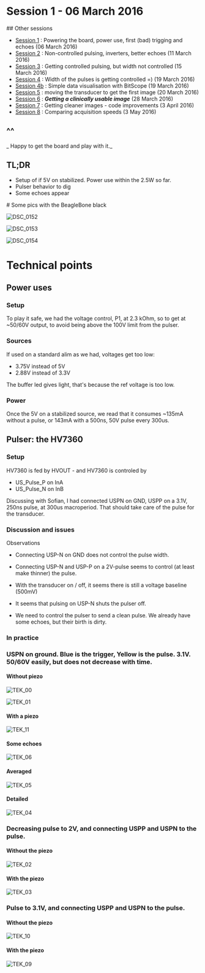 # Session 1 - 06 March 2016

## Other sessions

- [Session 1](/worklog/Session_1.md) : Powering the board, power use, first (bad) trigging and echoes (06 March 2016)
- [Session 2](/worklog/Session_2.md) : Non-controlled pulsing, inverters, better echoes (11 March 2016)
- [Session 3](/worklog/Session_3.md) : Getting controlled pulsing, but width not controlled (15 March 2016)
- [Session 4](/worklog/Session_4.md) : Width of the pulses is getting controlled =) (19 March 2016)
- [Session 4b](/worklog/Session_4b.md) : Simple data visualisation with BitScope (19 March 2016)
- [Session 5](/worklog/Session_5.md) : moving the transducer to get the first image (20 March 2016)
- [Session 6](/worklog/Session_6.md) : ***Getting a clinically usable image*** (28 March 2016)
- [Session 7](/worklog/Session_7.md) : Getting cleaner images - code improvements  (3 April 2016)
- [Session 8](/worklog/Session_8.md) : Comparing acquisition speeds (3 May 2016)
## ^^
_ Happy to get the board and play with it._

## TL;DR

* Setup of if 5V on stabilized. Power use within the 2.5W so far.
* Pulser behavior to dig
* Some echoes appear 

# Some pics with the BeagleBone black

![DSC_0152](/worklog/Images/Session_1/DSC_0152.JPG)

![DSC_0153](/worklog/Images/Session_1/DSC_0152.JPG)

![DSC_0154](/worklog/Images/Session_1/DSC_0152.JPG)

# Technical points

## Power uses

### Setup

To play it safe, we had the voltage control, P1, at 2.3 kOhm, so to get at ~50/60V output, to avoid being above the 100V limit from the pulser.

### Sources
If used on a standard alim as we had, voltages get too low:

* 3.75V instead of 5V
* 2.88V instead of 3.3V

The buffer led gives light, that's because the ref voltage is too low.

### Power
Once the 5V on a stabilized source, we read that it consumes ~135mA without a pulse, or 143mA with a 500ns, 50V pulse every 300us.

## Pulser: the HV7360

### Setup
HV7360 is fed by HVOUT - and HV7360 is controled by 

- US_Pulse_P on InA
- US_Pulse_N on InB

Discussing with Sofian, I had connected USPN on GND, USPP on a 3.1V, 250ns pulse, at 300us macroperiod. That should take care of the pulse for the transducer.

### Discussion and issues
Observations

- Connecting USP-N on GND does not control the pulse width. 
- Connecting USP-N and USP-P on a 2V-pulse seems to control (at least make thinner) the pulse. 
- With the transducer on / off, it seems there is still a voltage baseline (500mV)

- It seems that pulsing on USP-N shuts the pulser off.
- We need to control the pulser to send a clean pulse. We already have some echoes, but their birth is dirty.

### In practice

### USPN on ground. Blue is the trigger, Yellow is the pulse. 3.1V. 50/60V easily, but does not decrease with time.

#### Without piezo

![TEK_00](/worklog/Images/Session_1/TEK0000.JPG)

![TEK_01](/worklog/Images/Session_1/TEK0001.JPG)

#### With a piezo

![TEK_11](/worklog/Images/Session_1/TEK0011.JPG)

#### Some echoes

![TEK_06](/worklog/Images/Session_1/TEK0006.JPG)

#### Averaged

![TEK_05](/worklog/Images/Session_1/TEK0005.JPG)

#### Detailed

![TEK_04](/worklog/Images/Session_1/TEK0004.JPG)

### Decreasing pulse to 2V, and connecting USPP and USPN to the pulse.

#### Without the piezo

![TEK_02](/worklog/Images/Session_1/TEK0002.JPG)

#### With the piezo

![TEK_03](/worklog/Images/Session_1/TEK0003.JPG)

### Pulse to 3.1V, and connecting USPP and USPN to the pulse.

#### Without the piezo

![TEK_10](/worklog/Images/Session_1/TEK0010.JPG)

#### With the piezo

![TEK_09](/worklog/Images/Session_1/TEK0009.JPG)
